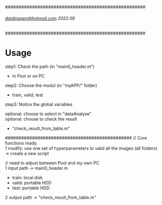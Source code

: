 ####################################################
######    daidinggen@hotmail.com   2022.09    ######
####################################################
# Usage
step1: Check the path (in "main0_header.m")
- in Pool or on PC

step2: Choose the modul (in "myAPP/" folder) 
- train, valid, test

step3: Notice the global variables


optional: choose to select in "dataAnalyse"  
optional: choose to check the result  
- "check_result_from_table.m"


###############################################
// Core functions ready.  
1 modify: use one set of hyperparameters to valid all the images (all folders)  -> create a new script

// need to adjust between Pool and my own PC  
1 input path -> main0_header.m  
- train: local disk
- valid: portable HDD
- test: portable HDD

2 output path -> "check_result_from_table.m"  